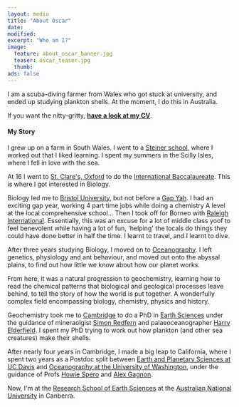 ```yaml
---
layout: media
title: "About Oscar"
date:
modified:
excerpt: "Who am I?"
image:
  feature: about_oscar_banner.jpg
  teaser: oscar_teaser.jpg
  thumb:
ads: false
---
```


I am a scuba-diving farmer from Wales who got stuck at university, and ended up studying plankton shells. At the moment, I do this in Australia.

If you want the nitty-gritty, [**have a look at my CV**](/assets/140928_FullCV.pdf).

#### My Story

I grew up on a farm in South Wales. I went to a [Steiner school](http://www.steineracademyhereford.eu/), where I worked out that I liked learning. I spent my summers in the Scilly Isles, where I fell in love with the sea.

At 16 I went to [St. Clare's, Oxford](http://www.stclares.ac.uk/) to do the [International Baccalaureate](http://www.ibo.org/). This is where I got interested in Biology.

Biology led me to [Bristol University](http://www.bristol.ac.uk/biology/), but not before a [Gap Yah](https://www.youtube.com/watch?v=eKFjWR7X5dU). I had an exciting gap year, working 4 part time jobs while doing a chemistry A level at the local comprehensive school... Then I took off for Borneo with [Raleigh International](http://raleighinternational.org/). Essentially, this was an excuse for a lot of middle class yoof to feel benevolent while having a lot of fun, 'helping' the locals do things they could have done better in half the time. I learnt to travel, and I learnt to dive.

After three years studying Biology, I moved on to [Oceanography](http://noc.ac.uk/). I left genetics, physiology and ant behaviour, and moved out onto the abyssal plains, to find out how little we know about how our planet works.

From here, it was a natural progression to geochemistry, learning how to read the chemical patterns that biological and geological processes leave behind, to tell the story of how the world is put together. A wonderfully complex field encompassing biology, chemistry, physics and history.

Geochemistry took me to [Cambridge](http://www.cam.ac.uk/) to do a PhD in [Earth Sciences](http://www.esc.cam.ac.uk/) under the guidance of mineraolgist [Simon Redfern](https://www.esc.cam.ac.uk/people/academic-staff/simon-redfern) and palaeoceanographer [Harry Elderfield](https://www.esc.cam.ac.uk/people/academic-staff/harry-elderfield). I spent my PhD trying to work out how plankton (and other sea creatures) make their shells.

After nearly four years in Cambridge, I made a big leap to California, where I spent two years as a Postdoc split between [Earth and Planetary Sciences at UC Davis](http://geology.ucdavis.edu/index.php) and [Oceanography at the University of Washington](http://www.ocean.washington.edu/), under the guidance of Profs [Howie Spero](http://geology.ucdavis.edu/people/faculty/spero.php) and [Alex Gagnon](http://www.ocean.washington.edu/home/Alex+Gagnon).

Now, I'm at the [Research School of Earth Sciences](http://rses.anu.edu.au/) at the [Australian National University](http://www.anu.edu.au/) in Canberra.
